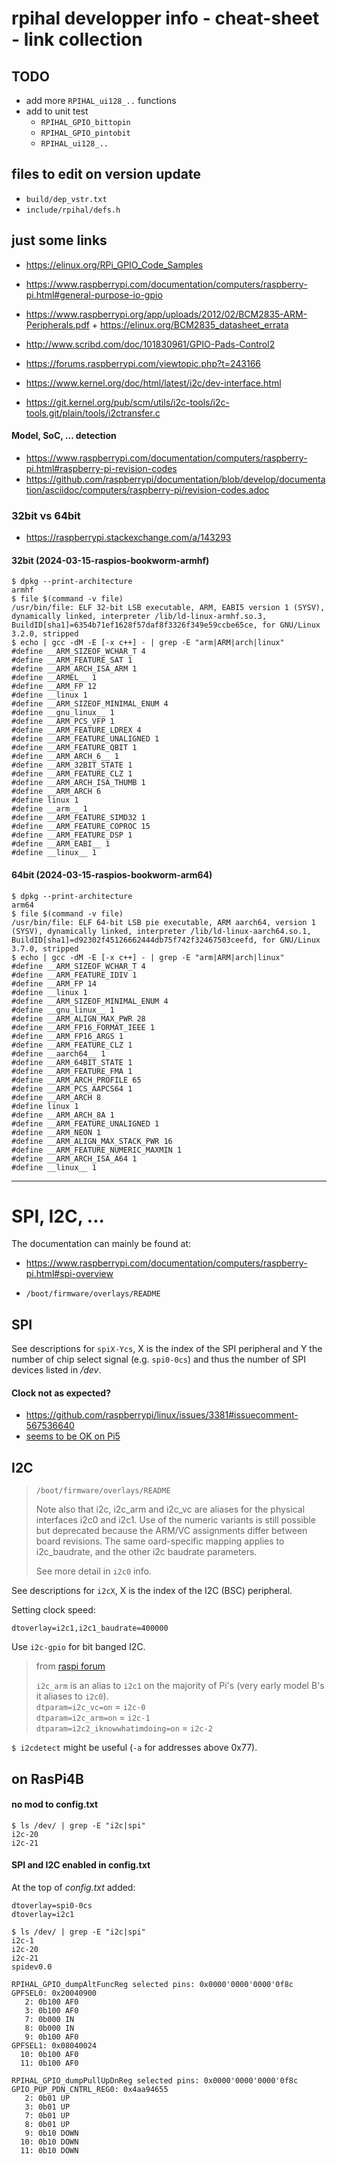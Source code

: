 # rpihal developper info - cheat-sheet - link collection

## TODO
- add more `RPIHAL_ui128_..` functions
- add to unit test
  - `RPIHAL_GPIO_bittopin`
  - `RPIHAL_GPIO_pintobit`
  - `RPIHAL_ui128_..`

## files to edit on version update
- `build/dep_vstr.txt`
- `include/rpihal/defs.h`



## just some links
- https://elinux.org/RPi_GPIO_Code_Samples
- https://www.raspberrypi.com/documentation/computers/raspberry-pi.html#general-purpose-io-gpio
- https://www.raspberrypi.org/app/uploads/2012/02/BCM2835-ARM-Peripherals.pdf + https://elinux.org/BCM2835_datasheet_errata
- http://www.scribd.com/doc/101830961/GPIO-Pads-Control2
- https://forums.raspberrypi.com/viewtopic.php?t=243166

- https://www.kernel.org/doc/html/latest/i2c/dev-interface.html
- https://git.kernel.org/pub/scm/utils/i2c-tools/i2c-tools.git/plain/tools/i2ctransfer.c


#### Model, SoC, ... detection
- https://www.raspberrypi.com/documentation/computers/raspberry-pi.html#raspberry-pi-revision-codes
- https://github.com/raspberrypi/documentation/blob/develop/documentation/asciidoc/computers/raspberry-pi/revision-codes.adoc


### 32bit vs 64bit
- https://raspberrypi.stackexchange.com/a/143293
#### 32bit (2024-03-15-raspios-bookworm-armhf)
```
$ dpkg --print-architecture
armhf
$ file $(command -v file)
/usr/bin/file: ELF 32-bit LSB executable, ARM, EABI5 version 1 (SYSV), dynamically linked, interpreter /lib/ld-linux-armhf.so.3, BuildID[sha1]=6354b71ef1628f57daf8f3326f349e59ccbe65ce, for GNU/Linux 3.2.0, stripped
$ echo | gcc -dM -E [-x c++] - | grep -E "arm|ARM|arch|linux"
#define __ARM_SIZEOF_WCHAR_T 4
#define __ARM_FEATURE_SAT 1
#define __ARM_ARCH_ISA_ARM 1
#define __ARMEL__ 1
#define __ARM_FP 12
#define __linux 1
#define __ARM_SIZEOF_MINIMAL_ENUM 4
#define __gnu_linux__ 1
#define __ARM_PCS_VFP 1
#define __ARM_FEATURE_LDREX 4
#define __ARM_FEATURE_UNALIGNED 1
#define __ARM_FEATURE_QBIT 1
#define __ARM_ARCH_6__ 1
#define __ARM_32BIT_STATE 1
#define __ARM_FEATURE_CLZ 1
#define __ARM_ARCH_ISA_THUMB 1
#define __ARM_ARCH 6
#define linux 1
#define __arm__ 1
#define __ARM_FEATURE_SIMD32 1
#define __ARM_FEATURE_COPROC 15
#define __ARM_FEATURE_DSP 1
#define __ARM_EABI__ 1
#define __linux__ 1
```
#### 64bit (2024-03-15-raspios-bookworm-arm64)
```
$ dpkg --print-architecture
arm64
$ file $(command -v file)
/usr/bin/file: ELF 64-bit LSB pie executable, ARM aarch64, version 1 (SYSV), dynamically linked, interpreter /lib/ld-linux-aarch64.so.1, BuildID[sha1]=d92302f45126662444db75f742f32467503ceefd, for GNU/Linux 3.7.0, stripped
$ echo | gcc -dM -E [-x c++] - | grep -E "arm|ARM|arch|linux"
#define __ARM_SIZEOF_WCHAR_T 4
#define __ARM_FEATURE_IDIV 1
#define __ARM_FP 14
#define __linux 1
#define __ARM_SIZEOF_MINIMAL_ENUM 4
#define __gnu_linux__ 1
#define __ARM_ALIGN_MAX_PWR 28
#define __ARM_FP16_FORMAT_IEEE 1
#define __ARM_FP16_ARGS 1
#define __ARM_FEATURE_CLZ 1
#define __aarch64__ 1
#define __ARM_64BIT_STATE 1
#define __ARM_FEATURE_FMA 1
#define __ARM_ARCH_PROFILE 65
#define __ARM_PCS_AAPCS64 1
#define __ARM_ARCH 8
#define linux 1
#define __ARM_ARCH_8A 1
#define __ARM_FEATURE_UNALIGNED 1
#define __ARM_NEON 1
#define __ARM_ALIGN_MAX_STACK_PWR 16
#define __ARM_FEATURE_NUMERIC_MAXMIN 1
#define __ARM_ARCH_ISA_A64 1
#define __linux__ 1
```



---

# SPI, I2C, ...

The documentation can mainly be found at:
- https://www.raspberrypi.com/documentation/computers/raspberry-pi.html#spi-overview

- `/boot/firmware/overlays/README`

## SPI
See descriptions for `spiX-Ycs`, X is the index of the SPI peripheral and Y the number of chip select signal (e.g. `spi0-0cs`) and thus the number of SPI devices listed in _/dev_.

#### Clock not as expected?
- https://github.com/raspberrypi/linux/issues/3381#issuecomment-567536640
- [seems to be OK on Pi5](https://github.com/raspberrypi/linux/issues/3381#issuecomment-1893699525)

## I2C
> `/boot/firmware/overlays/README`
>
> Note also that i2c, i2c_arm and i2c_vc are aliases for the physical interfaces i2c0 and i2c1. Use of the numeric
> variants is still possible but deprecated because the ARM/VC assignments differ between board revisions. The same
> oard-specific mapping applies to i2c_baudrate, and the other i2c baudrate parameters.
>
> See more detail in `i2c0` info.

See descriptions for `i2cX`, X is the index of the I2C (BSC) peripheral.

Setting clock speed:
```
dtoverlay=i2c1,i2c1_baudrate=400000
```

Use `i2c-gpio` for bit banged I2C.

> from [raspi forum](https://forums.raspberrypi.com/viewtopic.php?t=154623#p1011384)
>
> `i2c_arm` is an alias to `i2c1` on the majority of Pi's (very early model B's it aliases to `i2c0`).</br>
> `dtparam=i2c_vc=on` = `i2c-0`</br>
> `dtparam=i2c_arm=on` = `i2c-1`</br>
> `dtparam=i2c2_iknowwhatimdoing=on` = `i2c-2`</br>

`$ i2cdetect` might be useful (`-a` for addresses above 0x77).

## on RasPi4B
#### no mod to config.txt
```
$ ls /dev/ | grep -E "i2c|spi"
i2c-20
i2c-21
```

#### SPI and I2C enabled in config.txt
At the top of _config.txt_ added:
```
dtoverlay=spi0-0cs
dtoverlay=i2c1
```

```
$ ls /dev/ | grep -E "i2c|spi"
i2c-1
i2c-20
i2c-21
spidev0.0
```

```
RPIHAL_GPIO_dumpAltFuncReg selected pins: 0x0000'0000'0000'0f8c
GPFSEL0: 0x20040900
   2: 0b100 AF0
   3: 0b100 AF0
   7: 0b000 IN
   8: 0b000 IN
   9: 0b100 AF0
GPFSEL1: 0x08040024
  10: 0b100 AF0
  11: 0b100 AF0

RPIHAL_GPIO_dumpPullUpDnReg selected pins: 0x0000'0000'0000'0f8c
GPIO_PUP_PDN_CNTRL_REG0: 0x4aa94655
   2: 0b01 UP
   3: 0b01 UP
   7: 0b01 UP
   8: 0b01 UP
   9: 0b10 DOWN
  10: 0b10 DOWN
  11: 0b10 DOWN
```
